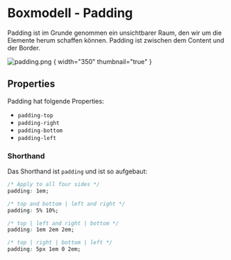 # Boxmodell - Padding

<show-structure depth="2" />

Padding ist im Grunde genommen ein unsichtbarer Raum, den wir um die Elemente herum schaffen können. Padding ist zwischen dem Content und der Border.

![padding.png](padding.png) { width="350" thumbnail="true" }

## Properties

Padding hat folgende Properties:

- `padding-top`
- `padding-right`
- `padding-bottom`
- `padding-left`

### Shorthand

Das Shorthand ist `padding` und ist so aufgebaut:

```CSS
/* Apply to all four sides */
padding: 1em;

/* top and bottom | left and right */
padding: 5% 10%;

/* top | left and right | bottom */
padding: 1em 2em 2em;

/* top | right | bottom | left */
padding: 5px 1em 0 2em;
```
